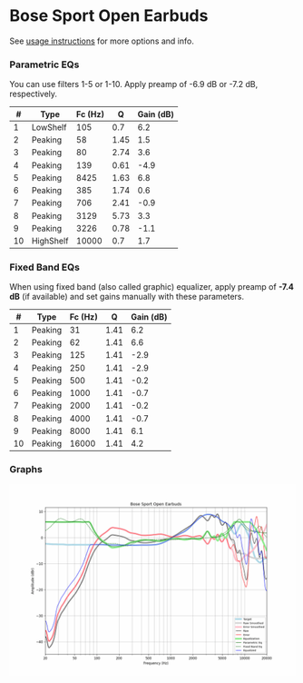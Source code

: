 # Bose Sport Open Earbuds
See [usage instructions](https://github.com/jaakkopasanen/AutoEq#usage) for more options and info.

### Parametric EQs
You can use filters 1-5 or 1-10. Apply preamp of -6.9 dB or -7.2 dB, respectively.

|   # | Type      |   Fc (Hz) |    Q |   Gain (dB) |
|-----|-----------|-----------|------|-------------|
|   1 | LowShelf  |       105 | 0.7  |         6.2 |
|   2 | Peaking   |        58 | 1.45 |         1.5 |
|   3 | Peaking   |        80 | 2.74 |         3.6 |
|   4 | Peaking   |       139 | 0.61 |        -4.9 |
|   5 | Peaking   |      8425 | 1.63 |         6.8 |
|   6 | Peaking   |       385 | 1.74 |         0.6 |
|   7 | Peaking   |       706 | 2.41 |        -0.9 |
|   8 | Peaking   |      3129 | 5.73 |         3.3 |
|   9 | Peaking   |      3226 | 0.78 |        -1.1 |
|  10 | HighShelf |     10000 | 0.7  |         1.7 |

### Fixed Band EQs
When using fixed band (also called graphic) equalizer, apply preamp of **-7.4 dB** (if available) and set gains manually with these parameters.

|   # | Type    |   Fc (Hz) |    Q |   Gain (dB) |
|-----|---------|-----------|------|-------------|
|   1 | Peaking |        31 | 1.41 |         6.2 |
|   2 | Peaking |        62 | 1.41 |         6.6 |
|   3 | Peaking |       125 | 1.41 |        -2.9 |
|   4 | Peaking |       250 | 1.41 |        -2.9 |
|   5 | Peaking |       500 | 1.41 |        -0.2 |
|   6 | Peaking |      1000 | 1.41 |        -0.7 |
|   7 | Peaking |      2000 | 1.41 |        -0.2 |
|   8 | Peaking |      4000 | 1.41 |        -0.7 |
|   9 | Peaking |      8000 | 1.41 |         6.1 |
|  10 | Peaking |     16000 | 1.41 |         4.2 |

### Graphs
![](./Bose%20Sport%20Open%20Earbuds.png)
